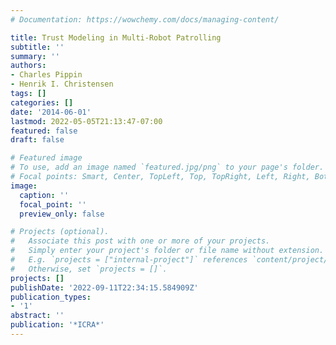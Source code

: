 ```yaml
---
# Documentation: https://wowchemy.com/docs/managing-content/

title: Trust Modeling in Multi-Robot Patrolling
subtitle: ''
summary: ''
authors:
- Charles Pippin
- Henrik I. Christensen
tags: []
categories: []
date: '2014-06-01'
lastmod: 2022-05-05T21:13:47-07:00
featured: false
draft: false

# Featured image
# To use, add an image named `featured.jpg/png` to your page's folder.
# Focal points: Smart, Center, TopLeft, Top, TopRight, Left, Right, BottomLeft, Bottom, BottomRight.
image:
  caption: ''
  focal_point: ''
  preview_only: false

# Projects (optional).
#   Associate this post with one or more of your projects.
#   Simply enter your project's folder or file name without extension.
#   E.g. `projects = ["internal-project"]` references `content/project/deep-learning/index.md`.
#   Otherwise, set `projects = []`.
projects: []
publishDate: '2022-09-11T22:34:15.584909Z'
publication_types:
- '1'
abstract: ''
publication: '*ICRA*'
---
```

